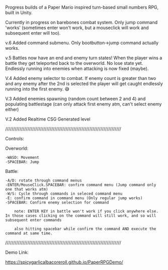 Progress builds of a Paper Mario inspired turn-based small numbers RPG, built in Unity.

Currently in progress on barebones combat system. Only jump command 'works' (sometimes enter won't work, but a mouseclick will work and subsequent enter will too).

v.6 Added command submenu. Only bootbutton->jump command actually works.

v.5 Battles now have an end and enemy turn states! When the player wins a battle they get teleported back to the overworld. No lose state yet. Endlessly running into enemies when attacking is now fixed (maybe).

V.4 Added enemy selector to combat. If enemy count is greater than two and any enemy after the 2nd is selected the player will get caught endlessly running into the first enemy. :sweat_smile:

V.3 Added enemies spawning (random count between 2 and 4) and populating battlestage (can only attack first enemy atm, can't select enemy either)

V.2 Added Realtime CSG Generated level


/////////////////////////////////////////////////////////////////////////

Controls:


Overworld:

    -WASD: Movement
    -SPACEBAR: Jump


Battle:

    -A/D: rotate through command menus
    -ENTER/MouseClick.SPACEBAR: confirm command menu (Jump command only one that works atm)
    -W/S: Cycle through commands in seleced command menu
    -E: confirm command in command menu (Only regular jump works)
    -SPACEBAR: Confirm enemy selection for command

        note: ENTER KEY in battle won't work if you click anywhere else. In those cases clicking on the command will still work, and so will subsequent enter commands

        also hitting spacebar while confirm the command AND execute the command at same time.


/////////////////////////////////////////////////////////////////////////

Demo Link:

https://spicygarlicalbacoreroll.github.io/PaperRPGDemo/


    